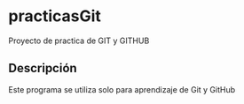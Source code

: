# practicasGit
Proyecto de practica de GIT y GITHUB

## Descripción
Este programa se utiliza solo para aprendizaje de Git y GitHub